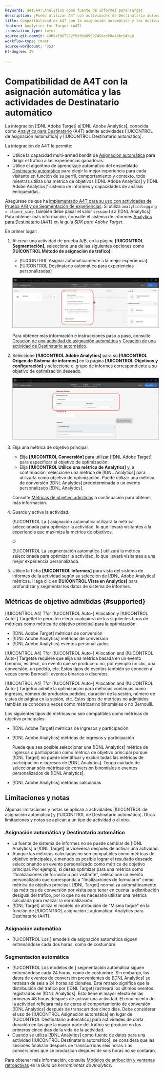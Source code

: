 ```yaml
---
keywords: a4t;A4T;Analytics como fuente de informes para Target
description: ¿Puedo utilizar A4T con actividades de Destinatario automático y asignación automática?
title: Compatibilidad de A4T con la asignación automática y las Actividades de Destinatario automático
feature: Analytics for Target (A4T)
translation-type: tm+mt
source-git-commit: 48b94f967252f5ddb009597456edf0a43bc54ba6
workflow-type: tm+mt
source-wordcount: '853'
ht-degree: 2%

---
```



# Compatibilidad de A4T con la asignación automática y las actividades de Destinatario automático

La integración [!DNL Adobe Target] a[!DNL Adobe Analytics], conocida como [Analytics para Destinatario](/help/c-integrating-target-with-mac/a4t/a4t.md) (A4T) admite actividades [!UICONTROL de asignación automática] y [!UICONTROL Destinatario automático].

La integración de A4T le permite:

* Utilice la capacidad multi-armed bandit de [Asignación automática](/help/c-activities/automated-traffic-allocation/automated-traffic-allocation.md) para dirigir el tráfico a las experiencias ganadoras.
* Utilice el algoritmo de aprendizaje automático del ensamblado [Destinatario automático](/help/c-activities/auto-target/auto-target-to-optimize.md) para elegir la mejor experiencia para cada visitante en función de su perfil, comportamiento y contexto, todo mientras utiliza una métrica de objetivos [!DNL Adobe Analytics] y [!DNL Adobe Analytics]&#39; sistema de informes y capacidades de análisis enriquecidas.

Asegúrese de que ha [implementado A4T para su uso con actividades de Prueba A/B y de Segmentación de experiencias](/help/c-integrating-target-with-mac/a4t/a4timplementation.md). Si utiliza `analyticsLogging = client_side`, también debe pasar el valor `sessionId` a [!DNL Analytics]. Para obtener más información, consulte el sistema de informes [Analytics para Destinatario (A4T)](https://adobetarget-sdks.gitbook.io/docs/integration-with-experience-cloud/analytics-for-target-a4t-reporting) en la guía *SDK para Adobe Target*.

En primer lugar:

1. Al crear una actividad de prueba A/B, en la página **[!UICONTROL Segmentación]**, seleccione una de las siguientes opciones como **[!UICONTROL Método de asignación de tráfico]**:

   * [!UICONTROL Asignar automáticamente a la mejor experiencia]
   * [!UICONTROL Destinatario automático para experiencias personalizadas]

   ![Opciones de métodos de asignación de tráfico: Manual, asignación automática y Destinatario automático](/help/c-integrating-target-with-mac/a4t/assets/traffic-allocation-methods.png)

   Para obtener más información e instrucciones paso a paso, consulte [Creación de una actividad de asignación automática](/help/c-activities/automated-traffic-allocation/create-auto-allocate-activity.md) y [Creación de una actividad de Destinatario automático](/help/c-activities/auto-target/create-auto-target.md).

1. Seleccione **[!UICONTROL Adobe Analytics]** para su **[!UICONTROL Origen de Sistema de informes]** en la página **[!UICONTROL Objetivos y configuración]** y seleccione el grupo de informes correspondiente a su objetivo de optimización deseado.

   ![Sección Origen del sistema de informes en la página Objetivos y configuración](/help/c-integrating-target-with-mac/a4t/assets/a4t-select.png)

1. Elija una métrica de objetivo principal.

   * Elija **[!UICONTROL Conversión]** para utilizar [!DNL Adobe Target] para especificar el objetivo de optimización.
   * Elija **[!UICONTROL Utilice una métrica de Analytics]** y, a continuación, seleccione una métrica de [!DNL Analytics] para utilizarla como objetivo de optimización. Puede utilizar una métrica de conversión [!DNL Analytics] predeterminada o un evento personalizado [!DNL Analytics].

   Consulte [Métricas de objetivo admitidas](#supported) a continuación para obtener más información.

1. Guarde y active la actividad.

   [!UICONTROL La ] asignación automática utilizará la métrica seleccionada para optimizar la actividad, lo que llevará visitantes a la experiencia que maximiza la métrica de objetivos.

   O

   [!UICONTROL La segmentación automática ] utilizará la métrica seleccionada para optimizar la actividad, lo que llevará visitantes a una mejor experiencia personalizada.

1. Utilice la ficha **[!UICONTROL Informes]** para vista del sistema de informes de la actividad según su selección de [!DNL Adobe Analytics] métricas. Haga clic en **[!UICONTROL Vista en Analytics]** para profundizar y segmentar los datos de sistema de informes.

## Métricas de objetivo admitidas {#supported}

[!UICONTROL A4] Tfor  [!UICONTROL Auto-] Allocation y  [!UICONTROL Auto-] Targetlet le permiten elegir cualquiera de los siguientes tipos de métricas como métrica de objetivo principal para la optimización:

* [!DNL Adobe Target] métricas de conversión
* [!DNL Adobe Analytics] métricas de conversión
* [!DNL Adobe Analytics] eventos personalizados

[!UICONTROL A4] Tfor  [!UICONTROL Auto-] Allocation and  [!UICONTROL Auto-] Targetse requiere que elija una métrica basada en un evento binomio, es decir, un evento que se produce o no, por ejemplo un clic, una conversión, un pedido, etc. Estos tipos de eventos también se conocen a veces como Bernoulli, eventos binarios o discretos.

[!UICONTROL A4] Tfor  [!UICONTROL Auto-] Allocation and  [!UICONTROL Auto-] Targetno admite la optimización para métricas continuas como ingresos, número de productos pedidos, duración de la sesión, número de vistas de página en la sesión, etc. Estos tipos de métricas no admitidos también se conocen a veces como métricas no binomiales o no Bernoulli.

Los siguientes tipos de métricas no son compatibles como métricas de objetivo principales:

* [!DNL Adobe Target] métricas de ingresos y participación
* [!DNL Adobe Analytics] métricas de ingresos y participación

   Puede que sea posible seleccionar una [!DNL Analytics] métrica de ingresos o participación como métrica de objetivo principal porque [!DNL Target] no puede identificar y excluir todas las métricas de participación e ingresos de [!DNL Analytics]. Tenga cuidado de seleccionar sólo métricas de conversión binomiales o eventos personalizados de [!DNL Analytics].

* [!DNL Adobe Analytics] métricas calculadas

## Limitaciones y notas

Algunas limitaciones y notas se aplican a actividades [!UICONTROL de asignación automática] y [!UICONTROL de Destinatario automático]. Otras limitaciones y notas se aplican a un tipo de actividad o al otro.

### Asignación automática y Destinatario automático

* La fuente de sistema de informes no se puede cambiar de [!DNL Analytics] a [!DNL Target] ni viceversa después de activar una actividad.
* Aunque las métricas calculadas no son compatibles como métricas de objetivo principales, a menudo es posible lograr el resultado deseado seleccionando un evento personalizado como métrica de objetivo principal. Por ejemplo, si desea optimizar para una métrica como &quot;finalizaciones de formulario por visitante&quot;, seleccione un evento personalizado que corresponda a &quot;finalizaciones de formulario&quot; como métrica de objetivo principal. [!DNL Target] normaliza automáticamente las métricas de conversión por visita para tener en cuenta la distribución desigual del tráfico, por lo que no es necesario utilizar una métrica calculada para realizar la normalización.
* [!DNL Target] utiliza el modelo de atribución de &quot;Mismo toque&quot; en la función de  [!UICONTROL asignación ] automática: Analytics para Destinatario (A4T).

### Asignación automática

* [!UICONTROL Los ] emodels de asignación automática siguen entrenándose cada dos horas, como de costumbre.

### Segmentación automática

* [!UICONTROL Los modelos de ] segmentación automática siguen entrenándose cada 24 horas, como de costumbre. Sin embargo, los datos de eventos de conversión provenientes de [!DNL Analytics] se retrasan de seis a 24 horas adicionales. Este retraso significa que la distribución del tráfico por [!DNL Target] rastreará los últimos eventos registrados en [!DNL Analytics]. Esto tiene el mayor efecto en las primeras 48 horas después de activar una actividad. El rendimiento de la actividad reflejará más de cerca el comportamiento de conversión [!DNL Analytics] después de transcurridos cinco días. Debe considerar el uso de [!UICONTROL Asignación automática] en lugar de [!UICONTROL Destinatario automático] para actividades de corta duración en las que la mayor parte del tráfico se produce en los primeros cinco días de la vida de la actividad.
* Cuando se utiliza [!DNL Analytics] como fuente de datos para una actividad [!UICONTROL Destinatario automático], se considera que las sesiones finalizan después de transcurridas seis horas. Las conversiones que se produzcan después de seis horas no se contarán.

Para obtener más información, consulte [Modelos de atribución y ventanas retroactivas](https://experienceleague.adobe.com/docs/analytics/analyze/analysis-workspace/attribution/models.html) en la *Guía de herramientas de Analytics*.
